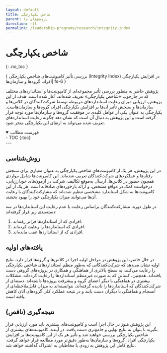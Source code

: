 ```yaml
---
layout: default
title: شاخص یکپارچگی
parent: پژوهش‌های ما
direction: rtl
permalink: /leadership-programs/research/integrity-index
---
```


# شاخص یکپارچگی
{: .no_toc }

{ بررسی تأثیر کامپوننت‌های شاخص یکپارچگی (Integrity Index) در افزایش یکپارچگی افراد، گروه‌ها و سازمان‌ها| fs-6 }

پژوهش حاضر به منظور بررسی تأثیر مجموعه‌ای از کامپوننت‌ها و استانداردهای مختلف که در چارچوب «شاخص یکپارچگی» تعریف شده‌اند، آغاز شده است. هدف از این پژوهش، ارزیابی میزان رعایت استانداردهای مربوطه توسط شرکت‌کنندگان در کلاس‌ها و سازمان‌ها و سنجش تأثیر آن‌ها بر افزایش یکپارچگی افراد، گروه‌ها و سازمان‌هاست. یکپارچگی به عنوان یکی از عوامل کلیدی در موفقیت گروه‌ها و سازمان‌ها مورد توجه قرار گرفته است و این پژوهش به دنبال آن است که نشان دهد چگونه رعایت استانداردهای تعریف شده می‌تواند به ارتقای این یکپارچگی منجر شود.

<details open markdown="block">
  <summary>فهرست مطالب</summary>
  - TOC
  {:toc}
</details>
---

## روش‌شناسی
در این پژوهش، هر یک از کامپوننت‌های شاخص یکپارچگی به عنوان معیاری برای سنجش رفتارها و عملکردهای شرکت‌کنندگان تعریف شده‌اند. این کامپوننت‌ها شامل مواردی همچون حضور در کلاس‌ها، ارسال به‌موقع تکالیف، شرکت در آزمون‌های خودارزیابی، درخواست کمک در مواقع مشخص، و ارائه بازخوردهای صادقانه است. هر یک از این کامپوننت‌ها به شکل استاندارد مشخصی تنظیم شده‌اند که مشارکت‌کنندگان با رعایت آن‌ها می‌توانند میزان یکپارچگی خود را بهبود بخشند.

در طول دوره، مشارکت‌کنندگان براساس رعایت یا عدم رعایت این استانداردها در سه دسته‌بندی زیر قرار گرفته‌اند:

1. افرادی که از استانداردها فراتر رفته‌اند.
2. افرادی که استانداردها را رعایت کرده‌اند.
3. افرادی که از استانداردها عقب مانده‌اند.

## یافته‌های اولیه
در حال حاضر، این پژوهش در مراحل اولیه اجرا در کلاس‌ها و گروه‌ها قرار دارد. نتایج اولیه نشان می‌دهد که شرکت‌کنندگانی که به‌طور منظم استانداردهای شاخص یکپارچگی را رعایت می‌کنند، به سطح بالاتری از هماهنگی و همکاری در پروژه‌های گروهی دست یافته‌اند. همچنین، کسانی که به صورت غیرمنظم استانداردها را رعایت کرده‌اند، مشکلات بیشتری در هماهنگی با دیگر اعضای گروه و پیشرفت پروژه‌ها داشته‌اند. دسته‌ای از شرکت‌کنندگان که استانداردها را نادیده گرفته‌اند، نتوانسته‌اند به میزان قابل‌ملاحظه‌ای از انسجام و هماهنگی با دیگران دست یابند و در نتیجه عملکرد کلی گروه‌های آنان کاهش یافته است.

## نتیجه‌گیری (ناقص)
این پژوهش هنوز در حال اجرا است و کامپوننت‌های بیشتری باید مورد ارزیابی قرار بگیرند تا بتوان به نتایج نهایی و جامع‌تری دست یافت. در آینده، کامپوننت‌های بیشتری از شاخص یکپارچگی بررسی خواهند شد و تأثیر هر یک از این کامپوننت‌ها بر افزایش یکپارچگی افراد، گروه‌ها و سازمان‌ها به‌طور دقیق‌تر مورد مطالعه قرار خواهد گرفت. نتایج کامل این پژوهش به زودی با مخاطبان به اشتراک گذاشته خواهد شد.


